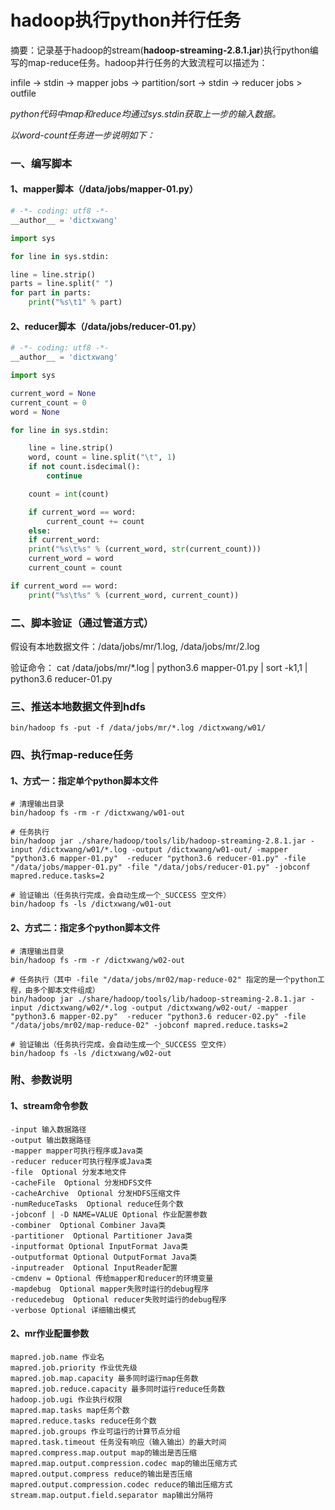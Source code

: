# hadoop执行python并行任务

摘要：记录基于hadoop的stream(**hadoop-streaming-2.8.1.jar**)执行python编写的map-reduce任务。hadoop并行任务的大致流程可以描述为：

 infile -> stdin -> mapper jobs -> partition/sort -> stdin -> reducer jobs > outfile

*python代码中map和reduce均通过sys.stdin获取上一步的输入数据。*

*以word-count任务进一步说明如下：*

### 一、编写脚本

#### 1、mapper脚本（/data/jobs/mapper-01.py）

```python
# -*- coding: utf8 -*-
__author__ = 'dictxwang'

import sys

for line in sys.stdin:

line = line.strip()
parts = line.split(" ")
for part in parts:
	print("%s\t1" % part)
```

#### 2、reducer脚本（/data/jobs/reducer-01.py）

```python
# -*- coding: utf8 -*-
__author__ = 'dictxwang'

import sys

current_word = None
current_count = 0
word = None

for line in sys.stdin:

    line = line.strip()
    word, count = line.split("\t", 1)
    if not count.isdecimal():
    	continue

    count = int(count)

    if current_word == word:
    	current_count += count
    else:
    if current_word:
    print("%s\t%s" % (current_word, str(current_count)))
    current_word = word
    current_count = count

if current_word == word:
    print("%s\t%s" % (current_word, current_count))
```

### 二、脚本验证（通过管道方式）

假设有本地数据文件：/data/jobs/mr/1.log, /data/jobs/mr/2.log

验证命令： cat /data/jobs/mr/*.log | python3.6 mapper-01.py | sort -k1,1 | python3.6 reducer-01.py

### 三、推送本地数据文件到hdfs

```shell
bin/hadoop fs -put -f /data/jobs/mr/*.log /dictxwang/w01/
```

### 四、执行map-reduce任务

#### 1、方式一：指定单个python脚本文件

```shell
# 清理输出目录
bin/hadoop fs -rm -r /dictxwang/w01-out

# 任务执行
bin/hadoop jar ./share/hadoop/tools/lib/hadoop-streaming-2.8.1.jar -input /dictxwang/w01/*.log -output /dictxwang/w01-out/ -mapper "python3.6 mapper-01.py"  -reducer "python3.6 reducer-01.py" -file "/data/jobs/mapper-01.py" -file "/data/jobs/reducer-01.py" -jobconf mapred.reduce.tasks=2

# 验证输出（任务执行完成，会自动生成一个_SUCCESS 空文件）
bin/hadoop fs -ls /dictxwang/w01-out
```

#### 2、方式二：指定多个python脚本文件

```shell
# 清理输出目录
bin/hadoop fs -rm -r /dictxwang/w02-out

# 任务执行（其中 -file "/data/jobs/mr02/map-reduce-02" 指定的是一个python工程，由多个脚本文件组成）
bin/hadoop jar ./share/hadoop/tools/lib/hadoop-streaming-2.8.1.jar -input /dictxwang/w02/*.log -output /dictxwang/w02-out/ -mapper "python3.6 mapper-02.py"  -reducer "python3.6 reducer-02.py" -file "/data/jobs/mr02/map-reduce-02" -jobconf mapred.reduce.tasks=2

# 验证输出（任务执行完成，会自动生成一个_SUCCESS 空文件）
bin/hadoop fs -ls /dictxwang/w02-out
```

### 附、参数说明

#### 1、stream命令参数

```shell
-input 输入数据路径
-output 输出数据路径
-mapper mapper可执行程序或Java类
-reducer reducer可执行程序或Java类
-file  Optional 分发本地文件
-cacheFile  Optional 分发HDFS文件
-cacheArchive  Optional 分发HDFS压缩文件
-numReduceTasks  Optional reduce任务个数
-jobconf | -D NAME=VALUE Optional 作业配置参数
-combiner  Optional Combiner Java类
-partitioner  Optional Partitioner Java类
-inputformat Optional InputFormat Java类
-outputformat Optional OutputFormat Java类
-inputreader  Optional InputReader配置
-cmdenv = Optional 传给mapper和reducer的环境变量
-mapdebug  Optional mapper失败时运行的debug程序
-reducedebug  Optional reducer失败时运行的debug程序
-verbose Optional 详细输出模式
```

#### 2、mr作业配置参数

```shell
mapred.job.name 作业名
mapred.job.priority 作业优先级
mapred.job.map.capacity 最多同时运行map任务数
mapred.job.reduce.capacity 最多同时运行reduce任务数
hadoop.job.ugi 作业执行权限
mapred.map.tasks map任务个数
mapred.reduce.tasks reduce任务个数
mapred.job.groups 作业可运行的计算节点分组
mapred.task.timeout 任务没有响应（输入输出）的最大时间
mapred.compress.map.output map的输出是否压缩
mapred.map.output.compression.codec map的输出压缩方式
mapred.output.compress reduce的输出是否压缩
mapred.output.compression.codec reduce的输出压缩方式
stream.map.output.field.separator map输出分隔符
```